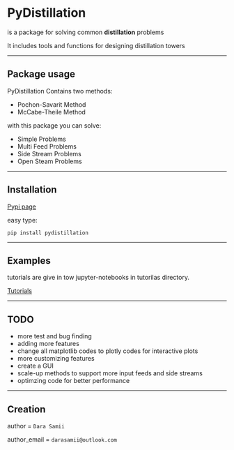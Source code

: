 # PyDistillation
is a package for solving common **distillation** problems

It includes tools and functions for designing distillation towers

---
## Package usage

PyDistillation Contains two methods:

* Pochon-Savarit Method
* McCabe-Theile Method

with this package you can solve:

* Simple Problems
* Multi Feed Problems
* Side Stream Problems
* Open Steam Problems
---
## Installation

[Pypi page](https://pypi.org/project/pydistillation/)

easy type:

`pip install pydistillation`

---
## Examples

tutorials are give in tow jupyter-notebooks in tutorilas directory.

[Tutorials](https://github.com/DaraSamii/py-distillation/tree/master/src)

---
## TODO
* more test and bug finding
* adding more features
* change all matplotlib codes to plotly codes for interactive plots
* more customizing features
* create a GUI
* scale-up methods to support more input feeds and side streams
* optimzing code for better performance

---
## Creation
author = `Dara Samii`

author_email = `darasamii@outlook.com`
